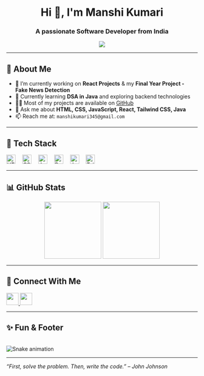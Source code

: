 
<h1 align="center">Hi 👋, I'm Manshi Kumari</h1>
<h3 align="center">A passionate Software Developer from India</h3>

<p align="center">
  <img src="https://readme-typing-svg.demolab.com/?lines=Frontend%20Developer;React%20%7C%20Tailwind%20Enthusiast;Loves%20Clean%20UI%20Design;DSA%20in%20Java%20Learner;&font=Fira%20Code&center=true&width=440&height=45&color=f75c7e&vCenter=true&pause=1000" />
</p>

---

## 🚀 About Me

- 🔭 I’m currently working on **React Projects** & my **Final Year Project - Fake News Detection**
- 🌱 Currently learning **DSA in Java** and exploring backend technologies
- 👨‍💻 Most of my projects are available on [GitHub](https://github.com/manshikumari67)
- 💬 Ask me about **HTML, CSS, JavaScript, React, Tailwind CSS, Java**
- 📫 Reach me at: `manshikumari345@gmail.com`

---

## 🧰 Tech Stack

<div align="left">
  <img src="https://cdn.jsdelivr.net/gh/devicons/devicon/icons/html5/html5-original.svg" height="24" alt="HTML5" />
  <img width="10" />
  <img src="https://cdn.jsdelivr.net/gh/devicons/devicon/icons/css3/css3-original.svg" height="24" alt="CSS3" />
  <img width="10" />
  <img src="https://cdn.jsdelivr.net/gh/devicons/devicon/icons/javascript/javascript-original.svg" height="24" alt="JavaScript" />
  <img width="10" />
  <img src="https://cdn.jsdelivr.net/gh/devicons/devicon/icons/react/react-original.svg" height="24" alt="React" />
  <img width="10" />
  <img src="https://cdn.jsdelivr.net/gh/devicons/devicon/icons/java/java-original.svg" height="24" alt="Java" />
  <img width="10" />
  <img src="https://cdn.jsdelivr.net/gh/devicons/devicon/icons/tailwindcss/tailwindcss-original.svg" height="24" alt="Tailwind CSS" />
</div>

---

## 📊 GitHub Stats

<div align="center">
  <img src="https://github-readme-stats.vercel.app/api?username=manshikumari67&show_icons=true&include_all_commits=true&count_private=true&theme=dracula" height="150" />
  <img src="https://github-readme-stats.vercel.app/api/top-langs/?username=manshikumari67&layout=compact&langs_count=6&theme=dracula" height="150" />
</div>

---

## 🔗 Connect With Me

<div align="left">
  <a href="mailto:manshikumari345@gmail.com" target="_blank">
    <img src="https://img.shields.io/static/v1?message=Gmail&logo=gmail&label=&color=D14836&logoColor=white&style=for-the-badge" height="32" />
  </a>
  <a href="https://linkedin.com/in/your-linkedin-profile" target="_blank">
    <img src="https://img.shields.io/static/v1?message=LinkedIn&logo=linkedin&label=&color=0077B5&logoColor=white&style=for-the-badge" height="32" />
  </a>
</div>

---

## ✨ Fun & Footer



<br clear="both">

<img src="https://raw.githubusercontent.com/maurodesouza/maurodesouza/output/snake.svg" alt="Snake animation" />

---

_“First, solve the problem. Then, write the code.” – John Johnson_


